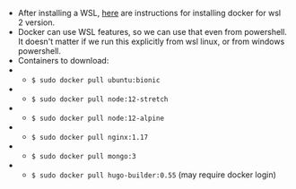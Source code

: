 - After installing a WSL, [here](https://docs.docker.com/desktop/windows/wsl/) are instructions for installing docker for wsl 2 version.
- Docker can use WSL features, so we can use that even from powershell. It doesn't matter if we run this explicitly from wsl linux, or from windows powershell.
- Containers to download:
- - `$ sudo docker pull ubuntu:bionic`
- - `$ sudo docker pull node:12-stretch`
- - `$ sudo docker pull node:12-alpine`
- - `$ sudo docker pull nginx:1.17`
- - `$ sudo docker pull mongo:3`
- - `$ sudo docker pull hugo-builder:0.55` (may require docker login)
